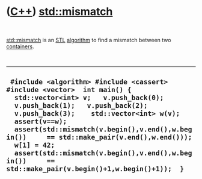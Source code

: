 



 

 

 

 

 

([C++](Cpp.md)) [std::mismatch](CppMismatch.md)
=================================================

 

[std::mismatch](CppMismatch.md) is an [STL](CppStl.md)
[algorithm](CppAlgorithm.md) to find a mismatch between two
[containers](CppContainer.md).

 

  ------------------------------------------------------------------------------------------------------------------------------------------------------------------------------------------------------------------------------------------------------------------------------------------------------------------------------------------------------------------------------------------------------------------------------------------
  ` #include <algorithm> #include <cassert> #include <vector>  int main() {   std::vector<int> v;   v.push_back(0);   v.push_back(1);   v.push_back(2);   v.push_back(3);    std::vector<int> w(v);    assert(v==w);    assert(std::mismatch(v.begin(),v.end(),w.begin())     == std::make_pair(v.end(),w.end()));    w[1] = 42;    assert(std::mismatch(v.begin(),v.end(),w.begin())     == std::make_pair(v.begin()+1,w.begin()+1));  }`
  ------------------------------------------------------------------------------------------------------------------------------------------------------------------------------------------------------------------------------------------------------------------------------------------------------------------------------------------------------------------------------------------------------------------------------------------

 

 

 

 

 





 



